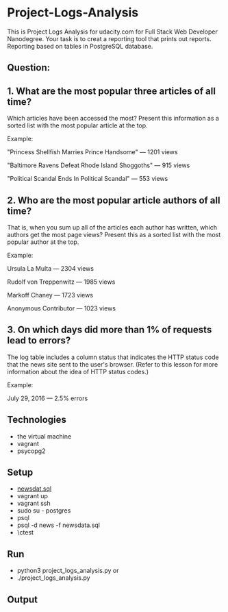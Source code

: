 # Project-Logs-Analysis

This is Project Logs Analysis for udacity.com for Full Stack Web Developer Nanodegree. Your task is to creat a reporting tool that prints out reports. Reporting based on tables in PostgreSQL database. 

## Question:

## 1. What are the most popular three articles of all time?
Which articles have been accessed the most? Present this information as a sorted list with the most popular article at the top.


Example:

"Princess Shellfish Marries Prince Handsome" — 1201 views

"Baltimore Ravens Defeat Rhode Island Shoggoths" — 915 views

"Political Scandal Ends In Political Scandal" — 553 views


## 2. Who are the most popular article authors of all time? 
That is, when you sum up all of the articles each author has written, which authors get the most page views? Present this as a sorted list with the most popular author at the top.

Example:

Ursula La Multa — 2304 views

Rudolf von Treppenwitz — 1985 views

Markoff Chaney — 1723 views

Anonymous Contributor — 1023 views


## 3. On which days did more than 1% of requests lead to errors? 
The log table includes a column status that indicates the HTTP status code that the news site sent to the user's browser. (Refer to this lesson for more information about the idea of HTTP status codes.)

Example:

July 29, 2016 — 2.5% errors

## Technologies

- the virtual machine
- vagrant 
- psycopg2 

## Setup 
- [newsdat.sql](https://d17h27t6h515a5.cloudfront.net/topher/2016/August/57b5f748_newsdata/newsdata.zip) 
- vagrant up
- vagrant ssh
- sudo su - postgres
- psql 
- psql -d news -f newsdata.sql
- \ctest 

## Run

- python3 project_logs_analysis.py or
- ./project_logs_analysis.py

## Output
